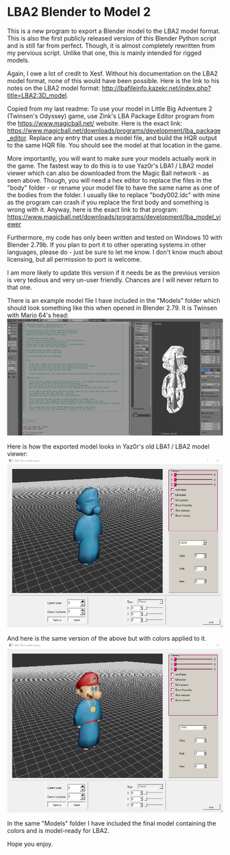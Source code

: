 # LBA2 Blender to Model 2
This is a new program to export a Blender model to the LBA2 model format. This is also the first publicly released version of this Blender Python script and is still far from perfect. Though, it is almost completely rewritten from my pervious script. Unlike that one, this is mainly intended for rigged models.

Again, I owe a lot of credit to Xesf. Without his documentation on the LBA2 model format, none of this would have been possible. Here is the link to his notes on the LBA2 model format: http://lbafileinfo.kazekr.net/index.php?title=LBA2:3D_model.

Copied from my last readme: To use your model in Little Big Adventure 2 (Twinsen's Odyssey) game, use Zink's LBA Package Editor program from the https://www.magicball.net/ website. Here is the exact link: https://www.magicball.net/downloads/programs/development/lba_package_editor. Replace any entry that uses a model file, and build the HQR output to the same HQR file. You should see the model at that location in the game.

More importantly, you will want to make sure your models actually work in the game. The fastest way to do this is to use Yaz0r's LBA1 / LBA2 model viewer which can also be downloaded from the Magic Ball network - as seen above. Though, you will need a hex editor to replace the files in the "body" folder - or rename your model file to have the same name as one of the bodies from the folder. I usually like to replace "body002.ldc" with mine as the program can crash if you replace the first body and something is wrong with it. Anyway, here is the exact link to that program: https://www.magicball.net/downloads/programs/development/lba_model_viewer

Furthermore, my code has only been written and tested on Windows 10 with Blender 2.79b. If you plan to port it to other operating systems in other languages, please do - just be sure to let me know. I don't know much about licensing, but all permission to port is welcome.

I am more likely to update this version if it needs be as the previous version is very tedious and very un-user friendly. Chances are I will never return to that one.

There is an example model file I have included in the "Models" folder which should look something like this when opened in Blender 2.79. It is Twinsen with Mario 64's head:
![](Images/Screenshot_1.png)

Here is how the exported model looks in Yaz0r's old LBA1 / LBA2 model viewer:
![](Images/Screenshot_2.png)

And here is the same version of the above but with colors applied to it.
![](Images/Screenshot_3.png)

In the same "Models" folder I have included the final model containing the colors and is model-ready for LBA2.

Hope you enjoy.
